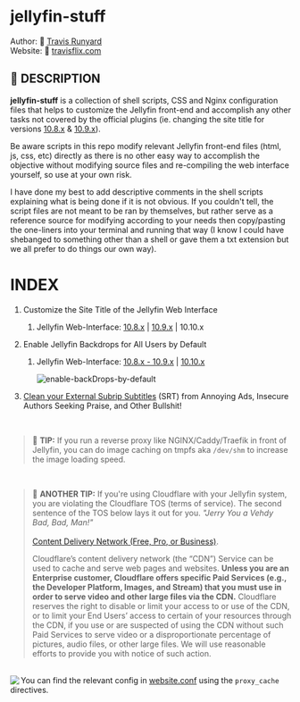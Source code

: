 # jellyfin-stuff

Author: 📧 [Travis Runyard](mailto:travisrunyard@gmail.com)<br>
Website: 🔗 [travisflix.com](https://travisflix.com)<br>

## 📜 DESCRIPTION

**jellyfin-stuff** is a collection of shell scripts, CSS and Nginx configuration files that helps to customize the Jellyfin front-end and accomplish any other tasks not covered by the official plugins (ie. changing the site title for versions [10.8.x](https://github.com/visualblind/jellyfin-stuff/blob/master/shell-scripts/jellyfin-set-title_10.8.sh) & [10.9.x](https://github.com/visualblind/jellyfin-stuff/blob/master/shell-scripts/jellyfin-set-title_10.9.sh)).

Be aware scripts in this repo modify relevant Jellyfin front-end files (html, js, css, etc) directly as there is no other easy way to accomplish the objective without modifying source files and re-compiling the web interface yourself, so use at your own risk.

I have done my best to add descriptive comments in the shell scripts explaining what is being done if it is not obvious. If you couldn't tell, the script files are not meant to be ran by themselves, but rather serve as a reference source for modifying according to your needs then copy/pasting the one-liners into your terminal and running that way (I know I could have shebanged to something other than a shell or gave them a txt extension but we all prefer to do things our own way).

# INDEX

1. Customize the Site Title of the Jellyfin Web Interface
    1. Jellyfin Web-Interface: [10.8.x](https://github.com/visualblind/jellyfin-stuff/blob/master/shell-scripts/jellyfin-set-title_10.8.sh) | [10.9.x](https://github.com/visualblind/jellyfin-stuff/blob/master/shell-scripts/jellyfin-set-title_10.9.sh) | 10.10.x
2. Enable Jellyfin Backdrops for All Users by Default
   1. Jellyfin Web-Interface: [10.8.x - 10.9.x](https://github.com/visualblind/jellyfin-stuff/blob/master/shell-scripts/jellyfin-backdrops-enable_10.9.x.sh) | [10.10.x](https://github.com/visualblind/jellyfin-stuff/blob/master/shell-scripts/jellyfin-backdrops-enable_10.10.x.sh)
    
       ![enable-backDrops-by-default](https://i.ibb.co/8gDn1rBS/jellyfin-enable-Backdrops-function-return-E.png)

4. [Clean your External Subrip Subtitles](https://github.com/visualblind/jellyfin-stuff/blob/master/shell-scripts/subtitle-cleaner.sh) (SRT) from Annoying Ads, Insecure Authors Seeking Praise, and Other Bullshit!

<br>

>  📌 **TIP:** If you run a reverse proxy like NGINX/Caddy/Traefik in front of Jellyfin, you can do image caching on tmpfs aka `/dev/shm` to increase the image loading speed.

<br>

>  📌 **ANOTHER TIP:** If you're using Cloudflare with your Jellyfin system, you are violating the Cloudflare TOS (terms of service). The second sentence of the TOS below lays it out for you. *"Jerry You a Vehdy Bad, Bad, Man!"*<br><br>
> [Content Delivery Network (Free, Pro, or Business)](https://www.cloudflare.com/en-gb/service-specific-terms-application-services/#content-delivery-network-terms).
> 
> Cloudflare’s content delivery network (the “CDN”) Service can be used to cache and serve web pages and websites. <strong>Unless you are an Enterprise customer, Cloudflare offers specific Paid Services (e.g., the Developer Platform, Images, and Stream) that you must use in order to serve video and other large files via the CDN.</strong> Cloudflare reserves the right to disable or limit your access to or use of the CDN, or to limit your End Users’ access to certain of your resources through the CDN, if you use or are suspected of using the CDN without such Paid Services to serve video or a disproportionate percentage of pictures, audio files, or other large files. We will use reasonable efforts to provide you with notice of such action.

<br>

<img align="left" src="https://i.ibb.co/R2HwVMW/nginx-image-cache-hit.png">
You can find the relevant config in <a href="https://github.com/visualblind/jellyfin-stuff/blob/master/nginx/website.conf#L126">website.conf</a> using the <code>proxy_cache</code> directives.





